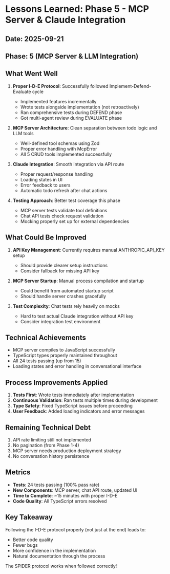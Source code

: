 # Lessons Learned: Phase 5 - MCP Server & Claude Integration

## Date: 2025-09-21
## Phase: 5 (MCP Server & LLM Integration)

## What Went Well
1. **Proper I-D-E Protocol**: Successfully followed Implement-Defend-Evaluate cycle
   - Implemented features incrementally
   - Wrote tests alongside implementation (not retroactively)
   - Ran comprehensive tests during DEFEND phase
   - Got multi-agent review during EVALUATE phase

2. **MCP Server Architecture**: Clean separation between todo logic and LLM tools
   - Well-defined tool schemas using Zod
   - Proper error handling with McpError
   - All 5 CRUD tools implemented successfully

3. **Claude Integration**: Smooth integration via API route
   - Proper request/response handling
   - Loading states in UI
   - Error feedback to users
   - Automatic todo refresh after chat actions

4. **Testing Approach**: Better test coverage this phase
   - MCP server tests validate tool definitions
   - Chat API tests check request validation
   - Mocking properly set up for external dependencies

## What Could Be Improved
1. **API Key Management**: Currently requires manual ANTHROPIC_API_KEY setup
   - Should provide clearer setup instructions
   - Consider fallback for missing API key

2. **MCP Server Startup**: Manual process compilation and startup
   - Could benefit from automated startup script
   - Should handle server crashes gracefully

3. **Test Complexity**: Chat tests rely heavily on mocks
   - Hard to test actual Claude integration without API key
   - Consider integration test environment

## Technical Achievements
- MCP server compiles to JavaScript successfully
- TypeScript types properly maintained throughout
- All 24 tests passing (up from 15)
- Loading states and error handling in conversational interface

## Process Improvements Applied
1. **Tests First**: Wrote tests immediately after implementation
2. **Continuous Validation**: Ran tests multiple times during development
3. **Type Safety**: Fixed TypeScript issues before proceeding
4. **User Feedback**: Added loading indicators and error messages

## Remaining Technical Debt
1. API rate limiting still not implemented
2. No pagination (from Phase 1-4)
3. MCP server needs production deployment strategy
4. No conversation history persistence

## Metrics
- **Tests**: 24 tests passing (100% pass rate)
- **New Components**: MCP server, chat API route, updated UI
- **Time to Complete**: ~15 minutes with proper I-D-E
- **Code Quality**: All TypeScript errors resolved

## Key Takeaway
Following the I-D-E protocol properly (not just at the end) leads to:
- Better code quality
- Fewer bugs
- More confidence in the implementation
- Natural documentation through the process

The SPIDER protocol works when followed correctly!